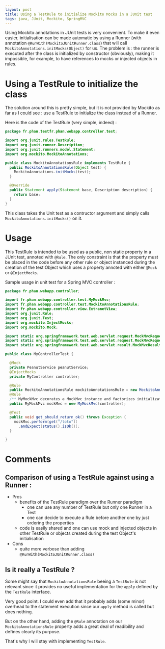 ```yaml
---
layout: post
title: Using a TestRule to initialize Mockito Mocks in a JUnit test
tags: java, JUnit, Mockito, SpringMVC
---
```


Using Mockito annotations in JUnit tests is very convenient.
To make it even easier, initialisation can be made automatic by using a Runner (with annotation `@RunWith(MockitoJUnitRunner.class`) that will call `MockitoAnnotations.initMocks(Object)` for us.
The problem is : the runner is executed after the class is initialized by constructor (obviously), making it impossible, for example, to have references to mocks or injected objects in rules.

# Using a TestRule to initialize the class

The solution around this is pretty simple, but it is not provided by Mockito as far as I could see : use a TestRule to initialize the class instead of a Runner.

Here is the code of the TestRule (very simple, indeed) :

```java
package fr.phan.testfr.phan.webapp.controller.test;

import org.junit.rules.TestRule;
import org.junit.runner.Description;
import org.junit.runners.model.Statement;
import org.mockito.MockitoAnnotations;

public class MockitoAnnotationsRule implements TestRule {
  public MockitoAnnotationsRule(Object test) {
    MockitoAnnotations.initMocks(test);
  }

  @Override
  public Statement apply(Statement base, Description description) {
    return base;
  }
}
```

This class takes the Unit test as a contructor argument and simply calls `MockitoAnnotations.initMocks()` on it.

# Usage

This TestRule is intended to be used as a public, non static property in a JUnit test, annoted with `@Rule`.
The only constraint is that the property must be placed in the code before any other rule or object instanced during the creation of the test Object which uses a property annoted with either `@Mock` or `@InjectMocks`.

Sample usage in unit test for a Spring MVC controller :

```java
package fr.phan.webapp.controller;

import fr.phan.webapp.controller.test.MyMockMvc;
import fr.phan.webapp.controller.test.MockitoAnnotationsRule;
import fr.phan.webapp.controller.view.ExtranetView;
import org.junit.Rule;
import org.junit.Test;
import org.mockito.InjectMocks;
import org.mockito.Mock;

import static org.springframework.test.web.servlet.request.MockMvcRequestBuilders.get;
import static org.springframework.test.web.servlet.request.MockMvcRequestBuilders.post;
import static org.springframework.test.web.servlet.result.MockMvcResultMatchers.status;

public class MyControllerTest {

  @Mock
  private PeanutService peanutService;
  @InjectMocks
  private MyController controller;

  @Rule
  public MockitoAnnotationsRule mockitoAnnotationsRule = new MockitoAnnotationsRule(this);
  @Rule
  /** MyMockMvc decorates a MockMvc instance and factorizes initialization code generic to the whole webapp */
  public MyMockMvc mockMvc = new MyMockMvc(controller);

  @Test
  public void get_should_return_ok() throws Exception {
    mockMvc.perform(get("/toto"))
      .andExpect(status().isOk());
  }

}
```

# Comments

## Comparison of using a TestRule against using a Runner :

* Pros
    - benefits of the TestRule paradigm over the Runner paradigm
        + one can use any number of TestRule but only one Runner in a Test
        + one can decide to execute a Rule before another one by just ordering the properties
    - code is easily shared and one can use mock and injected objects in other TestRule or objects created during the test Object's initialisation
* Cons
    - quite more verbose than adding `@RunWith(MockitoJUnitRunner.class)`

## Is it really a TestRule ?

Some might say that `MockitoAnnotationsRule` beeing a `TestRule` is not relevant since it provides no useful implementation for the `apply` defined by the `TestRule` interface.

Very good point. I could even add that it probably adds (some minor) overhead to the statement execution since our `apply` method is called but does nothing.

But on the other hand, adding the `@Rule` annotation on our `MockitoAnnotationsRule` property adds a great deal of readibility and defines clearly its purpose.

That's why I will stay with implementing `TestRule`.
